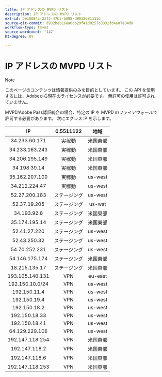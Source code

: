 ```yaml
---
title: IP アドレスの MVPD リスト
description: IP アドレスの MVPD リスト
exl-id: be18084c-22f5-47b5-b088-d9032681113d
source-git-commit: d982beb16ea0db29f41d0257d8332fd4a07a84d8
workflow-type: tm+mt
source-wordcount: '147'
ht-degree: 0%

---
```


# IP アドレスの MVPD リスト

>[!NOTE]
>
>このページのコンテンツは情報提供のみを目的としています。 この API を使用するには、Adobeから現在のライセンスが必要です。 無許可の使用は許可されていません。

MVPD/Adobe Pass認証統合の場合、特定の IP を MVPD のファイアウォールで許可する必要があります。 次にエグレス IP を示します。

| IP | 0.5511122 | 地域 |
| :-------------: | :---------: | :-----: |
| 34.233.60.171 | 実稼動 | 米国東部 |
| 34.233.163.243 | 実稼動 | 米国東部 |
| 34.206.195.149 | 実稼動 | 米国東部 |
| 34.198.39.14 | 実稼動 | 米国東部 |
| 35.162.207.100 | 実稼動 | us-west |
| 34.212.224.47 | 実稼動 | us-west |
| 52.27.200.183 | ステージング | us-west |
| 52.37.19.205 | ステージング | us-wst |
| 34.193.92.8 | ステージング | 米国東部 |
| 35.174.195.14 | ステージング | 米国東部 |
| 52.41.27.220 | ステージング | us-west |
| 52.43.250.32 | ステージング | us-west |
| 54.70.252.231 | ステージング | us-west |
| 54.146.175.174 | ステージング | 米国東部 |
| 18.215.135.17 | ステージング | 米国東部 |
| 193.105.140.131 | VPN | eu-east |
| 192.150.10.0/24 | VPN | us-west |
| 192.150.11.4 | VPN | us-west |
| 192.150.19.4 | VPN | us-west |
| 192.150.18.2 | VPN | us-west |
| 192.150.18.33 | VPN | us-west |
| 192.150.18.41 | VPN | us-west |
| 64.129.229.106 | VPN | us-west |
| 192.147.118.254 | VPN | 米国東部 |
| 192.147.118.2 | VPN | 米国東部 |
| 192.147.118.6 | VPN | 米国東部 |
| 192.147.118.253 | VPN | 米国東部 |
